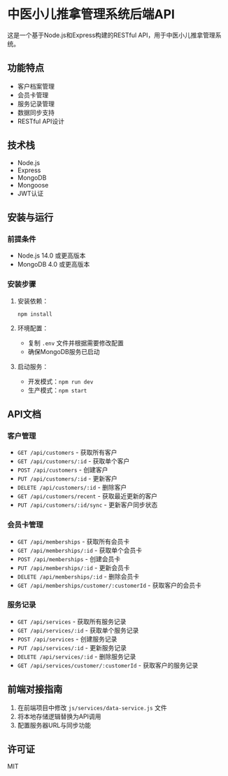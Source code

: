# 中医小儿推拿管理系统后端API

这是一个基于Node.js和Express构建的RESTful API，用于中医小儿推拿管理系统。

## 功能特点

- 客户档案管理
- 会员卡管理
- 服务记录管理
- 数据同步支持
- RESTful API设计

## 技术栈

- Node.js
- Express
- MongoDB 
- Mongoose
- JWT认证

## 安装与运行

### 前提条件

- Node.js 14.0 或更高版本
- MongoDB 4.0 或更高版本

### 安装步骤

1. 安装依赖：
   ```
   npm install
   ```

2. 环境配置：
   - 复制 `.env` 文件并根据需要修改配置
   - 确保MongoDB服务已启动

3. 启动服务：
   - 开发模式：`npm run dev`
   - 生产模式：`npm start`

## API文档

### 客户管理

- `GET /api/customers` - 获取所有客户
- `GET /api/customers/:id` - 获取单个客户
- `POST /api/customers` - 创建客户
- `PUT /api/customers/:id` - 更新客户
- `DELETE /api/customers/:id` - 删除客户
- `GET /api/customers/recent` - 获取最近更新的客户
- `PUT /api/customers/:id/sync` - 更新客户同步状态

### 会员卡管理

- `GET /api/memberships` - 获取所有会员卡
- `GET /api/memberships/:id` - 获取单个会员卡
- `POST /api/memberships` - 创建会员卡
- `PUT /api/memberships/:id` - 更新会员卡
- `DELETE /api/memberships/:id` - 删除会员卡
- `GET /api/memberships/customer/:customerId` - 获取客户的会员卡

### 服务记录

- `GET /api/services` - 获取所有服务记录
- `GET /api/services/:id` - 获取单个服务记录
- `POST /api/services` - 创建服务记录
- `PUT /api/services/:id` - 更新服务记录
- `DELETE /api/services/:id` - 删除服务记录
- `GET /api/services/customer/:customerId` - 获取客户的服务记录

## 前端对接指南

1. 在前端项目中修改 `js/services/data-service.js` 文件
2. 将本地存储逻辑替换为API调用
3. 配置服务器URL与同步功能

## 许可证

MIT 